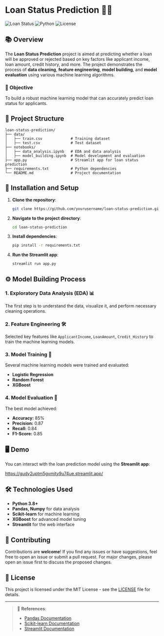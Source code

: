 
# Loan Status Prediction 🏦💸

![Loan Status](https://img.shields.io/badge/Loan-Prediction-blue) ![Python](https://img.shields.io/badge/Python-3.8%2B-blue) ![License](https://img.shields.io/badge/License-MIT-green)

## 📚 Overview

The **Loan Status Prediction** project is aimed at predicting whether a loan will be approved or rejected based on key factors like applicant income, loan amount, credit history, and more. The project demonstrates the process of **data cleaning**, **feature engineering**, **model building**, and **model evaluation** using various machine learning algorithms.

### 🎯 Objective
To build a robust machine learning model that can accurately predict loan status for applicants.

## 📂 Project Structure

```
loan-status-prediction/
├── data/
│   ├── train.csv             # Training dataset
│   ├── test.csv              # Test dataset
├── notebooks/
│   ├── data_analysis.ipynb   # EDA and data analysis
│   ├── model_building.ipynb  # Model development and evaluation
├── app.py                    # Streamlit app for loan status prediction
├── requirements.txt          # Python dependencies
└── README.md                 # Project documentation
```

## 🚀 Installation and Setup

1. **Clone the repository**:
   ```bash
   git clone https://github.com/yourusername/loan-status-prediction.git
   ```

2. **Navigate to the project directory**:
   ```bash
   cd loan-status-prediction
   ```

3. **Install dependencies**:
   ```bash
   pip install -r requirements.txt
   ```

4. **Run the Streamlit app**:
   ```bash
   streamlit run app.py
   ```

## ⚙️ Model Building Process

### 1. Exploratory Data Analysis (EDA) 📊
The first step is to understand the data, visualize it, and perform necessary cleaning operations.

### 2. Feature Engineering 🛠️
Selected key features like `ApplicantIncome`, `LoanAmount`, `Credit_History` to train the machine learning models.

### 3. Model Training 🤖
Several machine learning models were trained and evaluated:
- **Logistic Regression**
- **Random Forest**
- **XGBoost**

### 4. Model Evaluation 🏅
The best model achieved:
- **Accuracy:** 85%
- **Precision:** 0.87
- **Recall:** 0.84
- **F1-Score:** 0.85

## 🖥️ Demo

You can interact with the loan prediction model using the **Streamlit app**:

https://gudy2uptm5gvmjty9u74ue.streamlit.app/

## 🛠️ Technologies Used

- **Python 3.8+**
- **Pandas, Numpy** for data analysis
- **Scikit-learn** for machine learning
- **XGBoost** for advanced model tuning
- **Streamlit** for the web interface

## 🤝 Contributing

Contributions are **welcome**! If you find any issues or have suggestions, feel free to open an issue or submit a pull request. For major changes, please open an issue first to discuss the proposed changes.

## 📄 License

This project is licensed under the MIT License - see the [LICENSE](LICENSE) file for details.

---

> 🔗 **References**:
> - [Pandas Documentation](https://pandas.pydata.org/)
> - [Scikit-learn Documentation](https://scikit-learn.org/stable/)
> - [Streamlit Documentation](https://docs.streamlit.io/)
